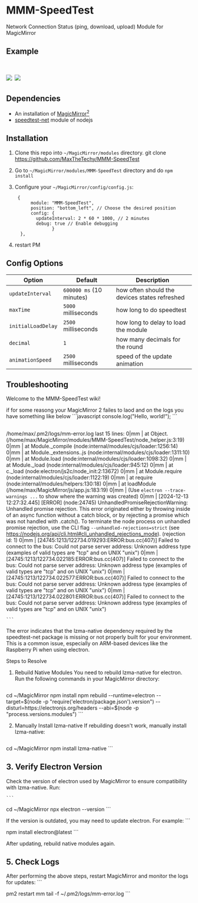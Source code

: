 # MMM-SpeedTest 

Network Connection Status (ping, download, upload) Module for MagicMirror 

## Example

# ![](others/MMM-NetworkConnection-screenshot-01.png)	![](others/MMM-NetworkConnection-screenshot-02.png)

## Dependencies

* An installation of [MagicMirror<sup>2</sup>](https://github.com/MichMich/MagicMirror)
* [speedtest-net](https://www.npmjs.com/package/speedtest-net) module of nodejs

## Installation

1. Clone this repo into `~/MagicMirror/modules` directory. git clone https://github.com/MaxTheTechy/MMM-SpeedTest 
2. Go to `~/MagicMirror/modules/MMM-SpeedTest` directory and do `npm install`
3. Configure your `~/MagicMirror/config/config.js`:

    ```
     {
          module: "MMM-SpeedTest",
          position: "bottom_left", // Choose the desired position
          config: {
            updateInterval: 2 * 60 * 1000, // 2 minutes
            debug: true // Enable debugging
                  }
      },

    ```
4. restart PM
## Config Options

| **Option** | **Default** | **Description** |
| --- | --- | --- |
| `updateInterval` | `600000 ms` (10 minutes) | how often should the devices states refreshed |
| `maxTime` | `5000` milliseconds | how long to do speedtest |
| `initialLoadDelay` | `2500` milliseconds | how long to delay to load the module |
| `decimal` | `1` | how many decimals for the round |
| `animationSpeed` | `2500` milliseconds | speed of the update animation |


## Troubleshooting

Welcome to the MMM-SpeedTest wiki!


if for some reasong your MagicMirror 2 failes to laod and on the logs you have something like below 
    \`\`\`javascript
console.log("Hello, world!");
\`\`\`


##
/home/max/.pm2/logs/mm-error.log last 15 lines:
0|mm       |     at Object.<anonymous> (/home/max/MagicMirror/modules/MMM-SpeedTest/node_helper.js:3:19)
0|mm       |     at Module._compile (node:internal/modules/cjs/loader:1256:14)
0|mm       |     at Module._extensions..js (node:internal/modules/cjs/loader:1311:10)
0|mm       |     at Module.load (node:internal/modules/cjs/loader:1098:32)
0|mm       |     at Module._load (node:internal/modules/cjs/loader:945:12)
0|mm       |     at c._load (node:electron/js2c/node_init:2:13672)
0|mm       |     at Module.require (node:internal/modules/cjs/loader:1122:19)
0|mm       |     at require (node:internal/modules/helpers:130:18)
0|mm       |     at loadModule (/home/max/MagicMirror/js/app.js:183:19)
0|mm       | (Use `electron --trace-warnings ...` to show where the warning was created)
0|mm       | [2024-12-13 12:27:32.445] [ERROR] (node:24745) UnhandledPromiseRejectionWarning: Unhandled promise rejection. This error originated either by throwing inside of an async function without a catch block, or by rejecting a promise which was not handled with .catch(). To terminate the node process on unhandled promise rejection, use the CLI flag `--unhandled-rejections=strict` (see https://nodejs.org/api/cli.html#cli_unhandled_rejections_mode). (rejection id: 1)
0|mm       | [24745:1213/122734.019293:ERROR:bus.cc(407)] Failed to connect to the bus: Could not parse server address: Unknown address type (examples of valid types are "tcp" and on UNIX "unix")
0|mm       | [24745:1213/122734.022185:ERROR:bus.cc(407)] Failed to connect to the bus: Could not parse server address: Unknown address type (examples of valid types are "tcp" and on UNIX "unix")
0|mm       | [24745:1213/122734.022577:ERROR:bus.cc(407)] Failed to connect to the bus: Could not parse server address: Unknown address type (examples of valid types are "tcp" and on UNIX "unix")
0|mm       | [24745:1213/122734.022801:ERROR:bus.cc(407)] Failed to connect to the bus: Could not parse server address: Unknown address type (examples of valid types are "tcp" and on UNIX "unix")

    ```


The error indicates that the lzma-native dependency required by the speedtest-net package is missing or not properly built for your environment. This is a common issue, especially on ARM-based devices like the Raspberry Pi when using electron.


Steps to Resolve
1. Rebuild Native Modules
You need to rebuild lzma-native for electron. Run the following commands in your MagicMirror directory:
    ```

cd ~/MagicMirror
npm install
npm rebuild --runtime=electron --target=$(node -p "require('electron/package.json').version") --disturl=https://electronjs.org/headers --abi=$(node -p "process.versions.modules")
    ```


2. Manually Install lzma-native
If rebuilding doesn't work, manually install lzma-native:

    ```

cd ~/MagicMirror
npm install lzma-native
    ```


## 3. Verify Electron Version
Check the version of electron used by MagicMirror to ensure compatibility with lzma-native. Run:

    ```

cd ~/MagicMirror
npx electron --version
    ```


If the version is outdated, you may need to update electron. For example:
    ```

npm install electron@latest
    ```

After updating, rebuild native modules again.


## 5. Check Logs
After performing the above steps, restart MagicMirror and monitor the logs for updates:
    ```

pm2 restart mm
tail -f ~/.pm2/logs/mm-error.log
    ```


